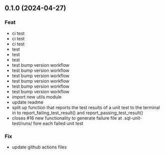 
## 0.1.0 (2024-04-27)

### Feat

- ci test
- ci test
- ci test
- test
- test
- test
- test bump version workflow
- test bump version workflow
- test bump version workflow
- test bump version workflow
- test bump version workflow
- test bump version workflow
- import new utils module
- update readme
- split up function that reports the test results of a unit test to the terminal in to report_failing_test_result() and report_passing_test_result()
- closes #16 new functionality to generate failure file at .sql-unit-test/runs/ fore each failed unit test

### Fix

- update github actions files
